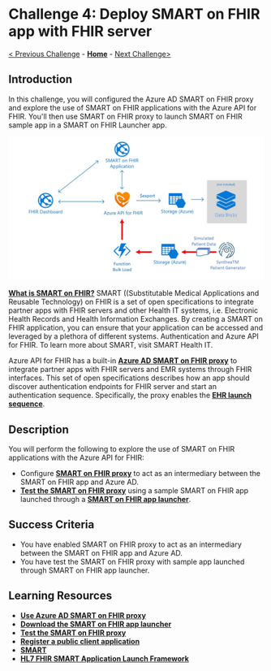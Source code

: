 # Challenge 4: Deploy SMART on FHIR app with FHIR server

[< Previous Challenge](./Challenge03.md) - **[Home](../readme.md)** - [Next Challenge>](./Challenge05.md)

## Introduction

In this challenge, you will configured the Azure AD SMART on FHIR proxy and explore the use of SMART on FHIR applications with the Azure API for FHIR.  You'll then use SMART on FHIR proxy to launch SMART on FHIR sample app in a SMART on FHIR Launcher app.

![SMART on FHIR applications](../images/fhir-serverless-bulk-load.jpg)

**[What is SMART on FHIR?](https://docs.microsoft.com/en-us/azure/healthcare-apis/fhir-faq#what-is-smart-on-fhir)** 
SMART ((Substitutable Medical Applications and Reusable Technology) on FHIR is a set of open specifications to integrate partner apps with FHIR servers and other Health IT systems, i.e. Electronic Health Records and Health Information Exchanges.  By creating a SMART on FHIR application, you can ensure that your application can be accessed and leveraged by a plethora of different systems. Authentication and Azure API for FHIR. To learn more about SMART, visit SMART Health IT.

Azure API for FHIR has a built-in **[Azure AD SMART on FHIR proxy](https://docs.microsoft.com/en-us/azure/healthcare-apis/use-smart-on-fhir-proxy)** to integrate partner apps with FHIR servers and EMR systems through FHIR interfaces. This set of open specifications describes how an app should discover authentication endpoints for FHIR server and start an authentication sequence.  Specifically, the proxy enables the **[EHR launch sequence](https://hl7.org/fhir/smart-app-launch/#ehr-launch-sequence)**.  

## Description

You will perform the following to explore the use of SMART on FHIR applications with the Azure API for FHIR:
- Configure **[SMART on FHIR proxy](https://docs.microsoft.com/en-us/azure/healthcare-apis/use-smart-on-fhir-proxy)** to act as an intermediary between the SMART on FHIR app and Azure AD. 
- **[Test the SMART on FHIR proxy](https://docs.microsoft.com/en-us/azure/healthcare-apis/use-smart-on-fhir-proxy#test-the-smart-on-fhir-proxy)** using a sample SMART on FHIR app launched through a **[SMART on FHIR app launcher](https://docs.microsoft.com/en-us/azure/healthcare-apis/use-smart-on-fhir-proxy#download-the-smart-on-fhir-app-launcher)**.   


## Success Criteria
- You have enabled SMART on FHIR proxy to act as an intermediary between the SMART on FHIR app and Azure AD.
- You have test the SMART on FHIR proxy with sample app launched through SMART on FHIR app launcher.

## Learning Resources

- **[Use Azure AD SMART on FHIR proxy](https://docs.microsoft.com/en-us/azure/healthcare-apis/use-smart-on-fhir-proxy)**
- **[Download the SMART on FHIR app launcher](https://docs.microsoft.com/en-us/azure/healthcare-apis/use-smart-on-fhir-proxy#download-the-smart-on-fhir-app-launcher)**
- **[Test the SMART on FHIR proxy](https://docs.microsoft.com/en-us/azure/healthcare-apis/use-smart-on-fhir-proxy#test-the-smart-on-fhir-proxy)**
- **[Register a public client application](https://docs.microsoft.com/en-us/azure/healthcare-apis/tutorial-web-app-public-app-reg)**
- **[SMART](https://smarthealthit.org/)**
- **[HL7 FHIR SMART Application Launch Framework](http://www.hl7.org/fhir/smart-app-launch/)**
